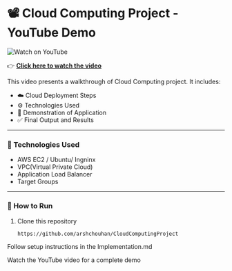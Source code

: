 # 📽️ Cloud Computing Project - YouTube Demo

![Watch on YouTube](https://img.youtube.com/vi/RG6HuFa3mig/maxresdefault.jpg)

👉 **[Click here to watch the video](https://youtu.be/RG6HuFa3mig)**

This video presents a walkthrough of Cloud Computing project. It includes:

- ☁️ Cloud Deployment Steps  
- ⚙️ Technologies Used  
- 🧪 Demonstration of Application  
- ✅ Final Output and Results  

---

### 📌 Technologies Used

- AWS EC2 / Ubuntu/ Ingninx
- VPC(Virtual Private Cloud)
- Application Load Balancer
- Target Groups

---

### 📂 How to Run

1. Clone this repository  
   ```bash
   https://github.com/arshchouhan/CloudComputingProject

Follow setup instructions in the Implementation.md 

Watch the YouTube video for a complete demo


